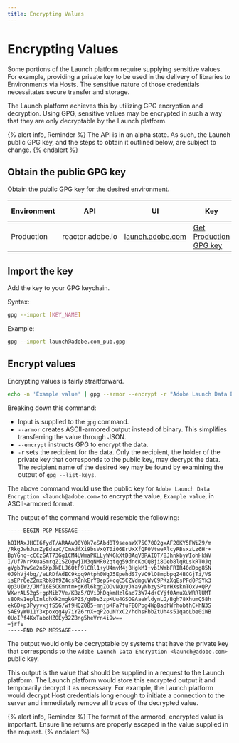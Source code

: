 ```yaml
---
title: Encrypting Values
---
```


# Encrypting Values

Some portions of the Launch platform require supplying sensitive values.
For example, providing a private key to be used in the delivery of libraries to
Environments via Hosts. The sensitive nature of those credentials necessitates
secure transfer and storage.

The Launch platform achieves this by utilizing GPG encryption and decryption.
Using GPG, sensitive values may be encrypted in such a way that they are only
decryptable by the Launch platform.

{% alert info, Reminder %}
The API is in an alpha state. As such, the Launch public GPG key, and
the steps to obtain it outlined below, are subject to change.
{% endalert %}

## Obtain the public GPG key

Obtain the public GPG key for the desired environment.

| Environment | API   | UI   | Key           | SHA512 Sum  |
| ----------- | ----- | ---- | ------------- | ----------- |
| Production  | reactor.adobe.io             | [launch.adobe.com](https://launch.adobe.com) | [Get Production GPG key](/files/launch@adobe.com_pub.gpg) | [Checksum](/files/launch@adobe.com_pub.gpg.sum) |

## Import the key

Add the key to your GPG keychain.

Syntax:

```bash
gpg --import [KEY_NAME]
```

Example:

```bash
gpg --import launch@adobe.com_pub.gpg
```

## Encrypt values

Encrypting values is fairly straitforward.

```bash
echo -n 'Example value' | gpg --armor --encrypt -r "Adobe Launch Data Encryption <launch@adobe.com>"
```

Breaking down this command:

- Input is supplied to the `gpg` command.
- `--armor` creates ASCII-armored output instead of binary. This simplifies
  transferring the value through JSON.
- `--encrypt` instructs GPG to encrypt the data.
- `-r` sets the recipient for the data. Only the recipient, the holder of the
  private key that corresponds to the public key, may decrypt the data. The
  recipient name of the desired key may be found by examining the output of
  `gpg --list-keys`.

The above command would use the public key for
`Adobe Launch Data Encryption <launch@adobe.com>` to encrypt the value,
`Example value`, in ASCII-armored format.

The output of the command would resemble the following:

```
-----BEGIN PGP MESSAGE-----

hQIMAxJHCI6fydT/ARAAwQ0Y0k7eSAbd0T9seoaWX75G70O2gxAF20KY5FWiZ9/m
/RkgJwhJusZyEdazC/CmAdfXi9bsVxQT0i06ErUxXfQF0VtweRlcyRBsxzLz6Hr+
BpYGnq+cCCzGAT73Gg1CM4UWmaPKLLyWKGkXtDBAqVBRAIQT/8JhnkbyWIohHkWV
I/Uf7NrPXuaSmrqZ1SZQgwjIM3qNMR02qtqg59dncKoCQBji8Oeb8lqRLskRT0Jq
gVgbJYwSe2n6KpJkELJ6QtF9lCRl1+yU4mvM4jBHgkM1+vb1WmbFRIR40dDpg85N
0J9hVj4bg//eLRDfAdEC9kgq9Atph0WqJ5EpehdS7yVO9lO8mpbpqZ4BCGjTi/VS
isEPr6eZ2mxRbk8f9Z4csRZnkErY8ep5+cqC5CZVdmguWvC9PKzXqEsPFd0PSYk3
Qp3UIW2/JMf16E5CKmntm+gKdl6kggZOOvNQuyJYa9yNbzySPerHXsknTOxV+QP/
WXwrAL52g5+gpMib7Ve/KBz5/OViDhDqkmHzlGad73W74d+CYjf0AnuXuWRRlUMT
s8ORw1eplInldhXk2mgkGPZS/gWDs3zpKUu4GSO9AaeWldynLG/Bgh78XhumQ58h
ekGD+p3PyyvxjfS5G/wf9HQZ085+mnjpKFa7fuFBQPbg4WpBadhWrhobthC+hN3S
SAE9yWU11Y3xpoxqg4y7iYZ6rnX+qP2oUNYxC2/hdhsFbbZtUh4s51qaoLbe0iWB
OUoIPf4KxTaboHZOEy32ZBng5heVrn4i9w==
=jrfE
-----END PGP MESSAGE-----
```

The output would only be decryptable by systems that have the private key that
corresponds to the `Adobe Launch Data Encryption <launch@adobe.com>` public key.

This output is the value that should be supplied in a request to the Launch
platform. The Launch platform would store this encrypted output it and
temporarily decrypt it as necessary. For example, the Launch platform would
decrypt Host credentials long enough to initiate a connection to the server
and immediately remove all traces of the decrypted value.

{% alert info, Reminder %}
The format of the armored, encrypted value is important. Ensure line returns are
properly escaped in the value supplied in the request.
{% endalert %}
